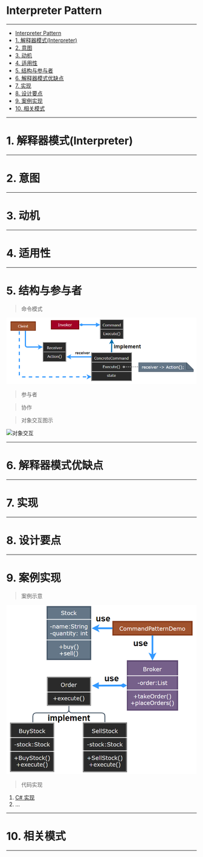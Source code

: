 # Interpreter Pattern

---

- [Interpreter Pattern](#interpreter-pattern)
- [1. 解释器模式(Interpreter)](#1-解释器模式interpreter)
- [2. 意图](#2-意图)
- [3. 动机](#3-动机)
- [4. 适用性](#4-适用性)
- [5. 结构与参与者](#5-结构与参与者)
- [6. 解释器模式优缺点](#6-解释器模式优缺点)
- [7. 实现](#7-实现)
- [8. 设计要点](#8-设计要点)
- [9. 案例实现](#9-案例实现)
- [10. 相关模式](#10-相关模式)

---
# 1. 解释器模式(Interpreter)



---
# 2. 意图





---
# 3. 动机


---
# 4. 适用性



---
# 5. 结构与参与者

> 命令模式

  ![命令模式](img/命令模式设计.png)

> 参与者



> 协作


> 对象交互图示

  ![对象交互]()

---
# 6. 解释器模式优缺点


---
# 7. 实现



---
# 8. 设计要点


---
# 9. 案例实现



> 案例示意

  ![案例](img/命令模式案例.png)

> 代码实现

1. [C# 实现]()
2. ...

---
# 10. 相关模式



---